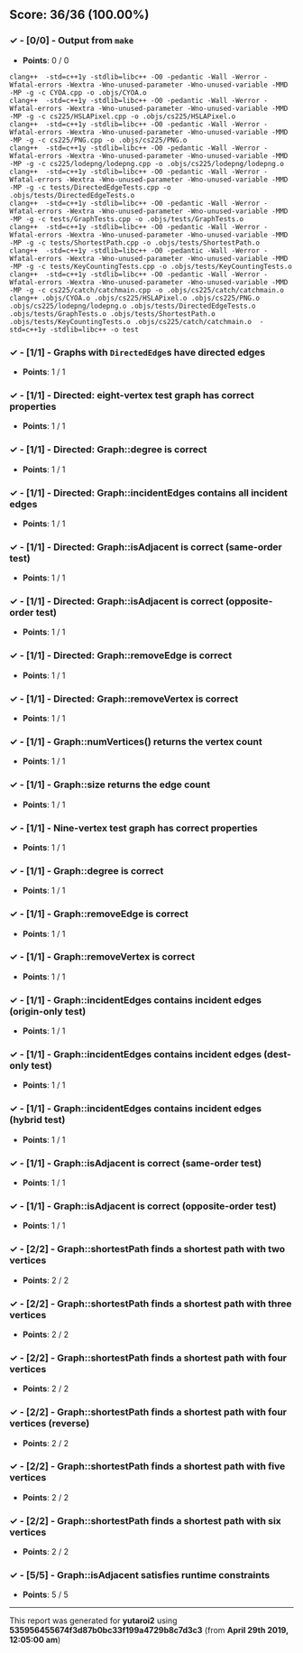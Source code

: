


## Score: 36/36 (100.00%)


### ✓ - [0/0] - Output from `make`

- **Points**: 0 / 0


```
clang++  -std=c++1y -stdlib=libc++ -O0 -pedantic -Wall -Werror -Wfatal-errors -Wextra -Wno-unused-parameter -Wno-unused-variable -MMD -MP -g -c CYOA.cpp -o .objs/CYOA.o
clang++  -std=c++1y -stdlib=libc++ -O0 -pedantic -Wall -Werror -Wfatal-errors -Wextra -Wno-unused-parameter -Wno-unused-variable -MMD -MP -g -c cs225/HSLAPixel.cpp -o .objs/cs225/HSLAPixel.o
clang++  -std=c++1y -stdlib=libc++ -O0 -pedantic -Wall -Werror -Wfatal-errors -Wextra -Wno-unused-parameter -Wno-unused-variable -MMD -MP -g -c cs225/PNG.cpp -o .objs/cs225/PNG.o
clang++  -std=c++1y -stdlib=libc++ -O0 -pedantic -Wall -Werror -Wfatal-errors -Wextra -Wno-unused-parameter -Wno-unused-variable -MMD -MP -g -c cs225/lodepng/lodepng.cpp -o .objs/cs225/lodepng/lodepng.o
clang++  -std=c++1y -stdlib=libc++ -O0 -pedantic -Wall -Werror -Wfatal-errors -Wextra -Wno-unused-parameter -Wno-unused-variable -MMD -MP -g -c tests/DirectedEdgeTests.cpp -o .objs/tests/DirectedEdgeTests.o
clang++  -std=c++1y -stdlib=libc++ -O0 -pedantic -Wall -Werror -Wfatal-errors -Wextra -Wno-unused-parameter -Wno-unused-variable -MMD -MP -g -c tests/GraphTests.cpp -o .objs/tests/GraphTests.o
clang++  -std=c++1y -stdlib=libc++ -O0 -pedantic -Wall -Werror -Wfatal-errors -Wextra -Wno-unused-parameter -Wno-unused-variable -MMD -MP -g -c tests/ShortestPath.cpp -o .objs/tests/ShortestPath.o
clang++  -std=c++1y -stdlib=libc++ -O0 -pedantic -Wall -Werror -Wfatal-errors -Wextra -Wno-unused-parameter -Wno-unused-variable -MMD -MP -g -c tests/KeyCountingTests.cpp -o .objs/tests/KeyCountingTests.o
clang++  -std=c++1y -stdlib=libc++ -O0 -pedantic -Wall -Werror -Wfatal-errors -Wextra -Wno-unused-parameter -Wno-unused-variable -MMD -MP -g -c cs225/catch/catchmain.cpp -o .objs/cs225/catch/catchmain.o
clang++ .objs/CYOA.o .objs/cs225/HSLAPixel.o .objs/cs225/PNG.o .objs/cs225/lodepng/lodepng.o .objs/tests/DirectedEdgeTests.o .objs/tests/GraphTests.o .objs/tests/ShortestPath.o .objs/tests/KeyCountingTests.o .objs/cs225/catch/catchmain.o  -std=c++1y -stdlib=libc++ -o test

```


### ✓ - [1/1] - Graphs with `DirectedEdge`s have directed edges

- **Points**: 1 / 1





### ✓ - [1/1] - Directed: eight-vertex test graph has correct properties

- **Points**: 1 / 1





### ✓ - [1/1] - Directed: Graph::degree is correct

- **Points**: 1 / 1





### ✓ - [1/1] - Directed: Graph::incidentEdges contains all incident edges

- **Points**: 1 / 1





### ✓ - [1/1] - Directed: Graph::isAdjacent is correct (same-order test)

- **Points**: 1 / 1





### ✓ - [1/1] - Directed: Graph::isAdjacent is correct (opposite-order test)

- **Points**: 1 / 1





### ✓ - [1/1] - Directed: Graph::removeEdge is correct

- **Points**: 1 / 1





### ✓ - [1/1] - Directed: Graph::removeVertex is correct

- **Points**: 1 / 1





### ✓ - [1/1] - Graph::numVertices() returns the vertex count

- **Points**: 1 / 1





### ✓ - [1/1] - Graph::size returns the edge count

- **Points**: 1 / 1





### ✓ - [1/1] - Nine-vertex test graph has correct properties

- **Points**: 1 / 1





### ✓ - [1/1] - Graph::degree is correct

- **Points**: 1 / 1





### ✓ - [1/1] - Graph::removeEdge is correct

- **Points**: 1 / 1





### ✓ - [1/1] - Graph::removeVertex is correct

- **Points**: 1 / 1





### ✓ - [1/1] - Graph::incidentEdges contains incident edges (origin-only test)

- **Points**: 1 / 1





### ✓ - [1/1] - Graph::incidentEdges contains incident edges (dest-only test)

- **Points**: 1 / 1





### ✓ - [1/1] - Graph::incidentEdges contains incident edges (hybrid test)

- **Points**: 1 / 1





### ✓ - [1/1] - Graph::isAdjacent is correct (same-order test)

- **Points**: 1 / 1





### ✓ - [1/1] - Graph::isAdjacent is correct (opposite-order test)

- **Points**: 1 / 1





### ✓ - [2/2] - Graph::shortestPath finds a shortest path with two vertices

- **Points**: 2 / 2





### ✓ - [2/2] - Graph::shortestPath finds a shortest path with three vertices

- **Points**: 2 / 2





### ✓ - [2/2] - Graph::shortestPath finds a shortest path with four vertices

- **Points**: 2 / 2





### ✓ - [2/2] - Graph::shortestPath finds a shortest path with four vertices (reverse)

- **Points**: 2 / 2





### ✓ - [2/2] - Graph::shortestPath finds a shortest path with five vertices

- **Points**: 2 / 2





### ✓ - [2/2] - Graph::shortestPath finds a shortest path with six vertices

- **Points**: 2 / 2





### ✓ - [5/5] - Graph::isAdjacent satisfies runtime constraints

- **Points**: 5 / 5





---

This report was generated for **yutaroi2** using **535956455674f3d87b0bc33f199a4729b8c7d3c3** (from **April 29th 2019, 12:05:00 am**)
